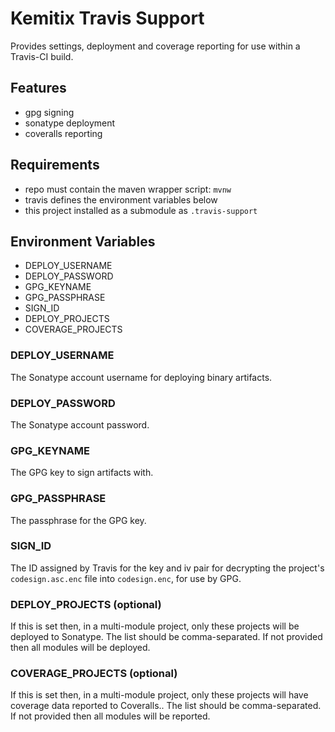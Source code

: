# Kemitix Travis Support

Provides settings, deployment and coverage reporting for use within a Travis-CI build.

## Features

* gpg signing
* sonatype deployment
* coveralls reporting

## Requirements

* repo must contain the maven wrapper script: `mvnw`
* travis defines the environment variables below
* this project installed as a submodule as `.travis-support`

## Environment Variables

* DEPLOY_USERNAME
* DEPLOY_PASSWORD
* GPG_KEYNAME
* GPG_PASSPHRASE
* SIGN_ID
* DEPLOY_PROJECTS
* COVERAGE_PROJECTS

### DEPLOY_USERNAME

The Sonatype account username for deploying binary artifacts.

### DEPLOY_PASSWORD

The Sonatype account password.

### GPG_KEYNAME

The GPG key to sign artifacts with.

### GPG_PASSPHRASE

The passphrase for the GPG key.

### SIGN_ID

The ID assigned by Travis for the key and iv pair for decrypting the project's `codesign.asc.enc` file into `codesign.enc`, for use by GPG.

### DEPLOY_PROJECTS (optional)

If this is set then, in a multi-module project, only these projects will be deployed to Sonatype. The list should be comma-separated. If not provided then all modules will be deployed.

### COVERAGE_PROJECTS (optional)

If this is set then, in a multi-module project, only these projects will have coverage data reported to Coveralls.. The list should be comma-separated. If not provided then all modules will be reported.

